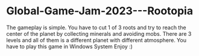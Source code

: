 # Global-Game-Jam-2023---Rootopia
The gameplay is simple. You have to cut 1 of 3 roots and try to reach the center of the planet by collecting minerals and avoiding mobs. There are 3 levels and all of them is a different planet with different atmosphere.
You have to play this game in Windows System
Enjoy :)
